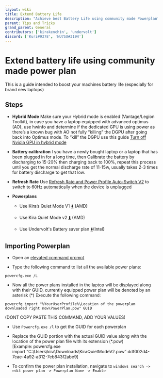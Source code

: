 ```yaml
---
layout: wiki
title: Extend Battery Life
description: "Achieve best Battery Life using community made Powerplan"
parent: Tips and Tricks
grand_parent: General
contributors: ['kirakenchin', 'undervolt'] 
discord: ['Kuri#9378', 'NU7SU#3194']
---
```


# Extend battery life using community made power plan

This is a guide intended to boost your machines battery life (especially for brand new laptops)

## Steps

- **Hybrid Mode**
Make sure your Hybrid mode is enabled (Vantage/Legion Toolkit), in case you have a laptop equipped with advanced optimus (AO), use hwinfo and determine if the dedicated GPU is using power as there’s a known bug with AO not fully “killing” the DGPU after going back into Optimus mode. To “kill” the DGPU use this guide [Turn off Nvidia GPU in hybrid mode](https://laptopwiki.eu/index.php/guides-and-tutorials/performance-thermal-and-fans-management/how-to-turn-off-the-nvidia-dgpu-in-hybrid-mode/)

- **Battery calibration**
I you have a newly bought laptop or a laptop that has been plugged in for a long time, then Calibrate the battery by discharging to 15-20% then charging back to 100%, repeat this process until you get the normal discharge rate of 11-15w, usually takes 2-3 times for battery discharge to get that low.

- **Refresh Rate**
Use [Refresh Rate and Power Profile Auto-Switch V2](https://laptopwiki.eu/index.php/guides-and-tutorials/tips-tricks/auto-refresh-rate-power-plan-switcher/) to switch to 60Hz automatically when the device is unplugged

- **Powerplans**

  - Use Kira’s Quiet Mode V1 [⬇️](https://drive.google.com/file/d/1iAFuKj1Fcic0W3sN4Kk_akZFN3ADmuZF/view?usp=sharing) (AMD)

  - Use Kira Quiet Mode v2 [⬇️](https://drive.google.com/file/d/13F0SpoUK3vFm1WmQuqAhAXbyaqSuoFP5/view?usp=sharing) (AMD)

  - Use Undervolt's Battery saver plan [⬇️](https://drive.google.com/file/d/192udkM0IJCpmuIx2B_rx78UcXlLHeBuW/view?usp=sharing)(Intel)

## Importing Powerplan

- Open an [elevated command prompt](https://winaero.com/blog/how-to-open-elevated-command-prompt-in-windows-10/)

- Type the following command to list all the available power plans:

``powercfg.exe /L``

- Now all the power plans installed in the laptop will be displayed along with their GUID, currently equipped power plan will be denoted by an asterisk (*)
Execute the following command: 

``powercfg import "%YourUserProfile%\Location of the powerplan downloaded right now\PowerPlan.pow" GUID`` 

(DONT COPY PASTE THIS COMMAND, ADD YOUR VALUES)

- Use ``Powercfg.exe /l`` to get the GUID for each powerplan

- Replace the GUID portion with the actual GUID value along with the location of the power plan file with its extension (*.pow)
[Example: powercfg.exe import “C:\Users\kira\Downloads\KiraQuietModeV2.pow” ddf002d4-7cae-4a92-a312-7eb843f2abe9]

- To confirm the power plan installation, navigate to ``windows search -> edit power plan -> Powerplan Name -> Enable``
